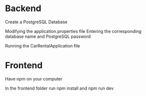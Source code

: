 # Backend

Create a PostgreSQL Database

Modifying the application.properties file Entering the corresponding database name and PostgreSQL password

Running the CarRentalApplication file


# Frontend

Have npm on your computer

In the frontend folder run npm install and npm run dev
